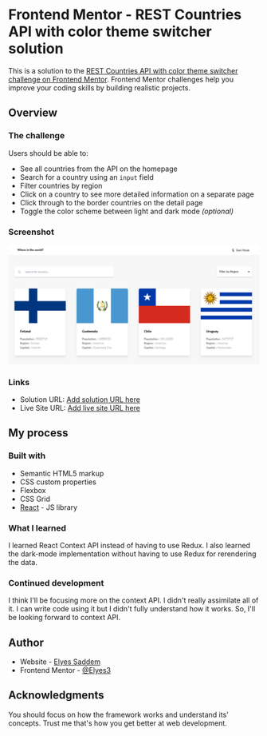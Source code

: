 # Frontend Mentor - REST Countries API with color theme switcher solution

This is a solution to the [REST Countries API with color theme switcher challenge on Frontend Mentor](https://www.frontendmentor.io/challenges/rest-countries-api-with-color-theme-switcher-5cacc469fec04111f7b848ca). Frontend Mentor challenges help you improve your coding skills by building realistic projects. 


## Overview

### The challenge

Users should be able to:

- See all countries from the API on the homepage
- Search for a country using an `input` field
- Filter countries by region
- Click on a country to see more detailed information on a separate page
- Click through to the border countries on the detail page
- Toggle the color scheme between light and dark mode *(optional)*

### Screenshot

![](./public/screenshot-rest-api.jpg)
### Links

- Solution URL: [Add solution URL here](https://your-solution-url.com)
- Live Site URL: [Add live site URL here](https://your-live-site-url.com)

## My process

### Built with

- Semantic HTML5 markup
- CSS custom properties
- Flexbox
- CSS Grid
- [React](https://reactjs.org/) - JS library


### What I learned

I learned React Context API instead of having to use Redux. I also learned the dark-mode implementation without having to use Redux for rerendering the data.

### Continued development

I think I'll be focusing more on the context API. I didn't really assimilate all of it. I can write code using it but I didn't fully understand how it works. So, I'll be looking forward to context API.

## Author

- Website - [Elyes Saddem](https://www.elyessaddem.me)
- Frontend Mentor - [@Elyes3](https://www.frontendmentor.io/profile/Elyes3)


## Acknowledgments

You should focus on how the framework works and understand its' concepts. Trust me that's how you get better at web development.
